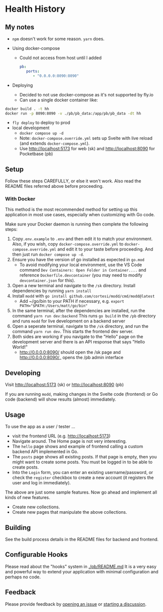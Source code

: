 # Health History

## My notes

- `npm` doesn't work for some reason. `yarn` does.
- Using docker-compose
  - Could not access from host until I added

      ```yml
      pb:
         ports:
            - "0.0.0.0:8090:8090"
      ```

- Deploying
  - Decided to not use docker-compose as it's not supported by fly.io
  - Can use a single docker container like:

```bash
docker build . -t hh 
docker run -p 8090:8090 -v ./pb/pb_data:/app/pb/pb_data -dt hh
```

- `fly deploy` to deploy to prod
- local development
  - `docker compose up -d`
  - Note: `docker-compose.override.yml` sets up Svelte with live reload (and extends `docker-compose.yml`).
  - Use <http://localhost:5173> for web (sk) and <http://localhost:8090> for Pocketbase (pb)

## Setup

Follow these steps CAREFULLY, or else it won't work. Also read the README files referred above before proceeding.

### With Docker

This method is the most recommended method for setting up this application in most use cases, especially when customizing with Go code.

Make sure your Docker daemon is running then complete the following steps:

1. Copy`.env.example` to `.env` and then edit it to match your environment.
   Also, if you wish, copy `docker-compose.override.yml` to `docker-compose.override.yml`
   and edit it to your taste before proceeding.
   And then just run `docker compose up -d`.
2. Ensure you have the version of go installed as expected in `go.mod`
   - To avoid modifying your local environment, use the VS Code command `Dev Containers: Open Folder in Container....` and reference `Dockerfile.devcontainer` (you may need to modify `devcontainer.json` for this).
3. Open a new terminal and navigate to the `/sk` directory. Install dependencies by
   running `yarn install`
4. Install `modd` with `go install github.com/cortesi/modd/cmd/modd@latest`
   - Add ~/go/bin to your PATH if necessary, e.g. `export PATH="$PATH:/Users/matt/go/bin"`
5. In the same terminal, after the dependencies are installed, run the command `yarn run dev:backend`
   This runs `go build` in the `/pb` directory and runs `modd` for live development on a
   backend server
6. Open a seperate terminal, navigate to the `/sk` directory, and run the command `yarn run dev`.
   This starts the frontend dev server.
7. Both sides are working if you navigate to the "Hello" page on the development server
   and there is an API response that says "Hello World!"
   - <http://0.0.0.0:8090/> should open the /sk page and <http://0.0.0.0:8090/>_ opens the /pb admin interface

## Developing

Visit <http://localhost:5173> (sk) or <http://localhost:8090> (pb)

If you are running `modd`, making changes in the Svelte code (frontend) or Go code (backend) will show
results (almost) immediately.

## Usage

To use the app as a user / tester ...

- visit the frontend URL (e.g. <http://localhost:5173>)
- Navigate around. The Home page is not very interesting.
- The `hello` page shows and example of frontend calling a custom backend API implemented in Go.
- The `posts` page shows all existing posts. If that page is empty, then you might want to create some posts. You must be logged in to be able to create posts.
- Into the `Login` form, you can enter an existing username/password, or check the `register` checkbox to create a new account (it registers the user and log in immediately).

The above are just some sample features. Now go ahead and implement all kinds of new features.

- Create new collections.
- Create new pages that manipulate the above collections.

## Building

See the build process details in the README files for backend and frontend.

## Configurable Hooks

Please read about the "hooks" system in [./pb/README.md](./pb/README.md)
It is a very easy and powerful way to extend your application with minimal
configuration and perhaps no code.

## Feedback

Please provide feedback by
[opening an issue](https://github.com/spinspire/pocketbase-sveltekit-starter/issues/new)
or
[starting a discussion](https://github.com/spinspire/pocketbase-sveltekit-starter/discussions).
